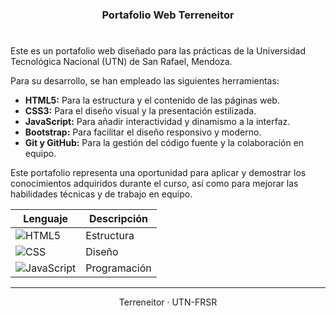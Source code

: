 <h3 align="center">Portafolio Web Terreneitor</h3>

#

<p>Este es un portafolio web diseñado para las prácticas de la Universidad Tecnológica Nacional (UTN) de San Rafael, Mendoza.</p>
<p>Para su desarrollo, se han empleado las siguientes herramientas:</p>
<ul>
    <li><strong>HTML5:</strong> Para la estructura y el contenido de las páginas web.</li>
    <li><strong>CSS3:</strong> Para el diseño visual y la presentación estilizada.</li>
    <li><strong>JavaScript:</strong> Para añadir interactividad y dinamismo a la interfaz.</li>
    <li><strong>Bootstrap:</strong> Para facilitar el diseño responsivo y moderno.</li>
    <li><strong>Git y GitHub:</strong> Para la gestión del código fuente y la colaboración en equipo.</li>
</ul>
<p>Este portafolio representa una oportunidad para aplicar y demostrar los conocimientos adquiridos durante el curso, así como para mejorar las habilidades técnicas y de trabajo en equipo.</p>

| Lenguaje                                                                                             | Descripción  |
| ---------------------------------------------------------------------------------------------------- | ------------ |
| ![HTML5](https://img.shields.io/badge/HTML5-%23E34F26.svg?logo=html5&logoColor=white)                | Estructura   |
| ![CSS](https://img.shields.io/badge/CSS-%231572B6.svg?logo=css3&logoColor=white)                     | Diseño       |
| ![JavaScript](https://img.shields.io/badge/JavaScript-%23F7DF1E.svg?logo=javascript&logoColor=black) | Programación |

<hr />

<div align="center">
    Terreneitor · UTN-FRSR
</div>
